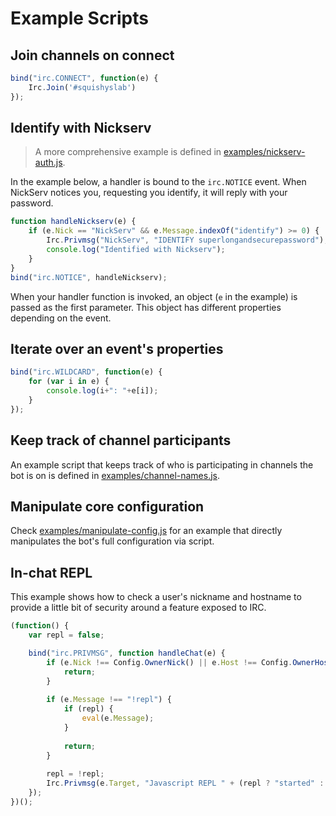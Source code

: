 Example Scripts
===============

## Join channels on connect

```js
bind("irc.CONNECT", function(e) {
    Irc.Join('#squishyslab')
});
```

## Identify with Nickserv

> A more comprehensive example is defined in [examples/nickserv-auth.js](examples/nickserv-auth.js).

In the example below, a handler is bound to the `irc.NOTICE` event. When NickServ notices you,
requesting you identify, it will reply with your password.

```js
function handleNickserv(e) {
    if (e.Nick == "NickServ" && e.Message.indexOf("identify") >= 0) {
        Irc.Privmsg("NickServ", "IDENTIFY superlongandsecurepassword");
        console.log("Identified with Nickserv");
    }
}
bind("irc.NOTICE", handleNickserv);
```

When your handler function is invoked, an object (`e` in the example) is passed as 
the first parameter. This object has different properties depending on the event.

## Iterate over an event's properties

```js
bind("irc.WILDCARD", function(e) {
    for (var i in e) {
        console.log(i+": "+e[i]);
    }
});
```

## Keep track of channel participants

An example script that keeps track of who is participating in channels the bot is on is defined in [examples/channel-names.js](examples/channel-names.js).

## Manipulate core configuration

Check [examples/manipulate-config.js](examples/manipulate-config.js) for an example that directly manipulates the bot's full configuration via script.

## In-chat REPL

This example shows how to check a user's nickname and hostname to provide a little bit of security around a feature exposed to IRC.

```js
(function() {
    var repl = false;

    bind("irc.PRIVMSG", function handleChat(e) {
        if (e.Nick !== Config.OwnerNick() || e.Host !== Config.OwnerHost()) {
            return;
        }
        
        if (e.Message !== "!repl") {
            if (repl) {
                eval(e.Message);
            }
            
            return;
        }
        
        repl = !repl;
        Irc.Privmsg(e.Target, "Javascript REPL " + (repl ? "started" : "ended"));
    });
})();
```
